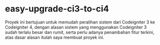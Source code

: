 # easy-upgrade-ci3-to-ci4
Proyek ini bertujuan untuk memudah peralihan sistem dari Codeigniter 3 ke Codeigniter 4, dengan alasan sistem yang menggunakan Codeigniter 3 sudah terlalu besar dan rumit, serta perlu adanya penambahan fitur terkini, atas dasar alasan itulah saya membuat proyek ini.
